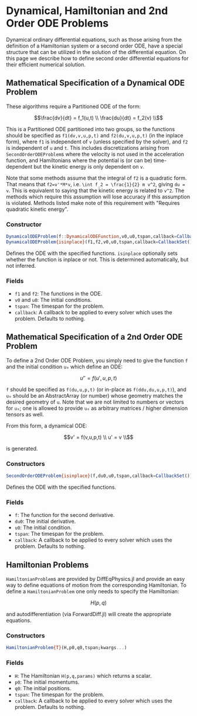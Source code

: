 # Dynamical, Hamiltonian and 2nd Order ODE Problems

Dynamical ordinary differential equations, such as those arising from the definition
of a Hamiltonian system or a second order ODE, have a special structure that can be
utilized in the solution of the differential equation. On this page we describe
how to define second order differential equations for their efficient numerical solution.

## Mathematical Specification of a Dynamical ODE Problem

These algorithms require a Partitioned ODE of the form:

```math
\frac{dv}{dt} = f_1(u,t) \\
\frac{du}{dt} = f_2(v) \\
```
This is a Partitioned ODE partitioned into two groups, so the functions should be
specified as `f1(dv,v,u,p,t)` and `f2(du,v,u,p,t)` (in the inplace form), where `f1`
is independent of `v` (unless specified by the solver), and `f2` is independent
of `u` and `t`. This includes discretizations arising from
`SecondOrderODEProblem`s where the velocity is not used in the acceleration function,
and Hamiltonians where the potential is (or can be) time-dependent but the kinetic
energy is only dependent on `v`.

Note that some methods assume that the integral of `f2` is a quadratic form. That
means that `f2=v'*M*v`, i.e. ``\int f_2 = \frac{1}{2} m v^2``, giving `du = v`.
This is equivalent to saying that the kinetic energy is related to ``v^2``. The
methods which require this assumption will lose accuracy if this assumption is
violated. Methods listed make note of this requirement with "Requires
quadratic kinetic energy".

### Constructor

```julia
DynamicalODEProblem(f::DynamicalODEFunction,v0,u0,tspan,callback=CallbackSet())
DynamicalODEProblem{isinplace}(f1,f2,v0,u0,tspan,callback=CallbackSet())
```

Defines the ODE with the specified functions. `isinplace` optionally sets whether
the function is inplace or not. This is determined automatically, but not inferred.

### Fields

* `f1` and `f2`: The functions in the ODE.
* `v0` and `u0`: The initial conditions.
* `tspan`: The timespan for the problem.
* `callback`: A callback to be applied to every solver which uses the problem.
  Defaults to nothing.

## Mathematical Specification of a 2nd Order ODE Problem

To define a 2nd Order ODE Problem, you simply need to give the function ``f``
and the initial condition ``u₀`` which define an ODE:

```math
u'' = f(u',u,p,t)
```

`f` should be specified as `f(du,u,p,t)` (or in-place as `f(ddu,du,u,p,t)`), and `u₀`
should be an AbstractArray (or number) whose geometry matches the desired
geometry of `u`. Note that we are not limited to numbers or vectors for `u₀`;
one is allowed to provide `u₀` as arbitrary matrices / higher dimension tensors
as well.

From this form, a dynamical ODE:

```math
v' = f(v,u,p,t) \\
u' = v \\
```

is generated.

### Constructors

```julia
SecondOrderODEProblem{isinplace}(f,du0,u0,tspan,callback=CallbackSet())
```

Defines the ODE with the specified functions.

### Fields

* `f`: The function for the second derivative.
* `du0`: The initial derivative.
* `u0`: The initial condition.
* `tspan`: The timespan for the problem.
* `callback`: A callback to be applied to every solver which uses the problem.
  Defaults to nothing.

## Hamiltonian Problems

`HamiltonianProblem`s are provided by DiffEqPhysics.jl and provide an easy way
to define equations of motion from the corresponding Hamiltonian. To define a
`HamiltonianProblem` one only needs to specify the Hamiltonian:

```math
H(p,q)
```

and autodifferentiation (via ForwardDiff.jl) will create the appropriate
equations.

### Constructors

```julia
HamiltonianProblem{T}(H,p0,q0,tspan;kwargs...)
```

### Fields

* `H`: The Hamiltonian `H(p,q,params)` which returns a scalar.
* `p0`: The initial momentums.
* `q0`: The initial positions.
* `tspan`: The timespan for the problem.
* `callback`: A callback to be applied to every solver which uses the problem.
  Defaults to nothing.
